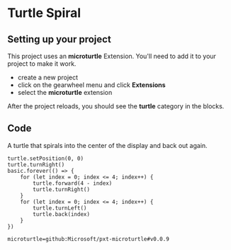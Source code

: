 # Turtle Spiral

## Setting up your project

This project uses an **microturtle** Extension. You'll need to add it to your project to make it work.

* create a new project
* click on the gearwheel menu and click **Extensions**
* select the **microturtle** extension

After the project reloads, you should see the **turtle** category in the blocks.

## Code

A turtle that spirals into the center of the display and back out again.

```blocks
turtle.setPosition(0, 0)
turtle.turnRight()
basic.forever(() => {
    for (let index = 0; index <= 4; index++) {
        turtle.forward(4 - index)
        turtle.turnRight()
    }
    for (let index = 0; index <= 4; index++) {
        turtle.turnLeft()
        turtle.back(index)
    }
})
```

```package
microturtle=github:Microsoft/pxt-microturtle#v0.0.9
```
